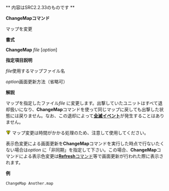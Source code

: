 ** 内容はSRC2.2.33のものです **

**ChangeMapコマンド**

マップを変更

**書式**

**ChangeMap** *file* [*option*]

**指定項目説明**

*file*使用するマップファイル名

*option*画面更新方法（省略可）

**解説**

マップを指定したファイル*file* に変更します。出撃していたユニットはすべて退却扱いになり、**ChangeMap**コマンドを使って同じマップに戻しても出撃した状態には戻りません。なお、この退却によって[**全滅イベント**](全滅イベント.md)が発生することはありません。

![](./images/bm0.gif) マップ変更は時間がかかる処理のため、注意して使用してください。

表示色変更による画面更新を**ChangeMap**コマンドを実行した時点で行ないたくない場合は*option* に「非同期」を指定して下さい。この場合、**ChangeMap**コマンドによる表示色変更は[**Refresh**コマンド](Refreshコマンド.md)等で画面更新が行われた際に表示されます。

**例**
```sh
ChangeMap Another.map
```

